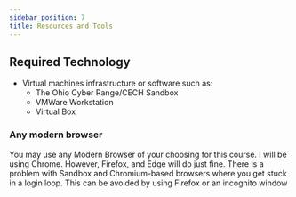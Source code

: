```yaml
---
sidebar_position: 7
title: Resources and Tools
---
```


## Required Technology

* Virtual machines infrastructure or software such as:
  * The Ohio Cyber Range/CECH Sandbox
  * VMWare Workstation
  * Virtual Box

### Any modern browser

You may use any Modern Browser of your choosing for this course. I will be using Chrome. However, Firefox, and Edge will do just fine.
There is a problem with Sandbox and Chromium-based browsers where you get stuck in a login loop. This can be avoided by using Firefox or an incognito window
